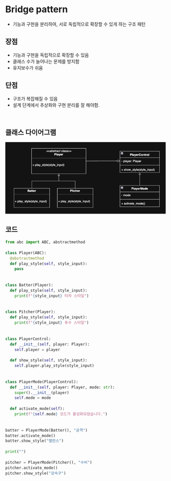 # Bridge pattern

- 기능과 구현을 분리하여, 서로 독립적으로 확장할 수 있게 하는 구조 패턴

## 장점

- 기능과 구현을 독립적으로 확장할 수 있음
- 클래스 수가 늘어나는 문제를 방지함
- 유지보수가 쉬움

## 단점

- 구조가 복잡해질 수 있음
- 설계 단계에서 추상화와 구현 분리를 잘 해야함.

<br>

## 클래스 다이어그램

![img](/img/bridge.png)

## 코드

```py
from abc import ABC, abstractmethod

class Player(ABC):
  @abstractmethod
  def play_style(self, style_input):
    pass


class Batter(Player):
  def play_style(self, style_input):
    print(f"{style_input} 타자 스타일")


class Pitcher(Player):
  def play_style(self, style_input):
    print(f"{style_input} 투수 스타일")


class PlayerControl:
  def __init__(self, player: Player):
    self.player = player

  def show_style(self, style_input):
    self.player.play_style(style_input)


class PlayerMode(PlayerControl):
  def __init__(self, player: Player, mode: str):
    super().__init__(player)
    self.mode = mode

  def activate_mode(self):
    print(f"{self.mode} 모드가 활성화되었습니다.")


batter = PlayerMode(Batter(), "공격")
batter.activate_mode()
batter.show_style("밸런스")

print("")

pitcher = PlayerMode(Pitcher(), "수비")
pitcher.activate_mode()
pitcher.show_style("강속구")
```
